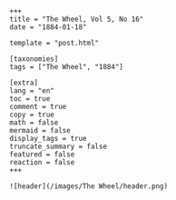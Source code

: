 
    +++
    title = "The Wheel, Vol 5, No 16"
    date = "1884-01-18"

    template = "post.html"

    [taxonomies]
    tags = ["The Wheel", "1884"]

    [extra]
    lang = "en"
    toc = true
    comment = true
    copy = true
    math = false
    mermaid = false
    display_tags = true
    truncate_summary = false
    featured = false
    reaction = false
    +++

    ![header](/images/The Wheel/header.png)

    